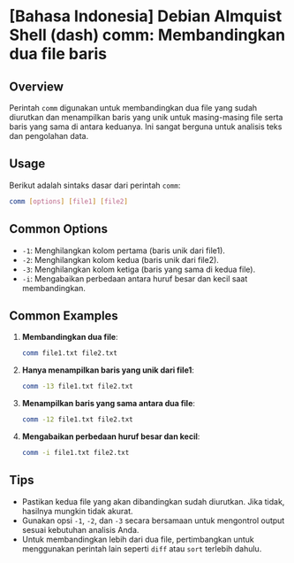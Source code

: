 # [Bahasa Indonesia] Debian Almquist Shell (dash) comm: Membandingkan dua file baris

## Overview
Perintah `comm` digunakan untuk membandingkan dua file yang sudah diurutkan dan menampilkan baris yang unik untuk masing-masing file serta baris yang sama di antara keduanya. Ini sangat berguna untuk analisis teks dan pengolahan data.

## Usage
Berikut adalah sintaks dasar dari perintah `comm`:

```bash
comm [options] [file1] [file2]
```

## Common Options
- `-1`: Menghilangkan kolom pertama (baris unik dari file1).
- `-2`: Menghilangkan kolom kedua (baris unik dari file2).
- `-3`: Menghilangkan kolom ketiga (baris yang sama di kedua file).
- `-i`: Mengabaikan perbedaan antara huruf besar dan kecil saat membandingkan.

## Common Examples
1. **Membandingkan dua file**:
   ```bash
   comm file1.txt file2.txt
   ```

2. **Hanya menampilkan baris yang unik dari file1**:
   ```bash
   comm -13 file1.txt file2.txt
   ```

3. **Menampilkan baris yang sama antara dua file**:
   ```bash
   comm -12 file1.txt file2.txt
   ```

4. **Mengabaikan perbedaan huruf besar dan kecil**:
   ```bash
   comm -i file1.txt file2.txt
   ```

## Tips
- Pastikan kedua file yang akan dibandingkan sudah diurutkan. Jika tidak, hasilnya mungkin tidak akurat.
- Gunakan opsi `-1`, `-2`, dan `-3` secara bersamaan untuk mengontrol output sesuai kebutuhan analisis Anda.
- Untuk membandingkan lebih dari dua file, pertimbangkan untuk menggunakan perintah lain seperti `diff` atau `sort` terlebih dahulu.